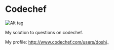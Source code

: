 Codechef
========
![Alt tag](http://www.codechef.com/sites/all/themes/abessive/logo.png)

My solution to questions on codechef.

My profile: http://www.codechef.com/users/doshi_

